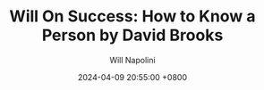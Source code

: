 ---
title: "Will On Success: How to Know a Person by David Brooks"
author: Will Napolini
date: 2024-04-09 20:55:00 +0800
categories: [Mindset, Book-summaries]
tags:
  [
    how-to-know-a-person,
    david-brooks,
    self-help,
    relationships,
    understanding-others,
    emotional-intelligence,
    communication-skills,
    personality-types,
    empathy,
    human-nature,
    social-skills,
    psychology-of-relationships,
    character-analysis,
    interpersonal-dynamics,
    connection-building
  ]
image: https://pbs.twimg.com/media/GO1rmM1WEAAXBu4?format=jpg&name=large
alt: "Will On Success: How to Know a Person by David Brooks"
fallback:
  -
  # Replace with the URL of your backup image
  -
  # Replace with the URL of your backup image
---